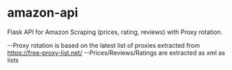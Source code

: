 # amazon-api
Flask API for Amazon Scraping (prices, rating, reviews) with Proxy rotation.

--Proxy rotation is based on the latest list of proxies extracted from https://free-proxy-list.net/
--Prices/Reviews/Ratings are extracted as xml as lists
